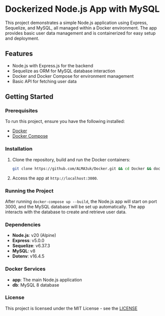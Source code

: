 # Dockerized Node.js App with MySQL

This project demonstrates a simple Node.js application using Express, Sequelize, and MySQL, all managed within a Docker environment. The app provides basic user data management and is containerized for easy setup and deployment.

## Features

- Node.js with Express.js for the backend
- Sequelize as ORM for MySQL database interaction
- Docker and Docker Compose for environment management
- Basic API for fetching user data

## Getting Started

### Prerequisites

To run this project, ensure you have the following installed:

- [Docker](https://www.docker.com/)
- [Docker Compose](https://docs.docker.com/compose/install/)

### Installation

1. Clone the repository, build and run the Docker containers:
    ```bash
    git clone https://github.com/ALMA3uk/Docker.git && cd Docker && docker-compose up --build
    ```

2. Access the app at `http://localhost:3000`.

### Running the Project

After running `docker-compose up --build`, the Node.js app will start on port 3000, and the MySQL database will be set up automatically. The app interacts with the database to create and retrieve user data.

### Dependencies

- **Node.js**: v20 (Alpine)
- **Express**: v5.0.0
- **Sequelize**: v6.37.3
- **MySQL**: v8
- **Dotenv**: v16.4.5

### Docker Services

- **app**: The main Node.js application
- **db**: MySQL 8 database

### License

This project is licensed under the MIT License - see the [LICENSE](./LICENSE)